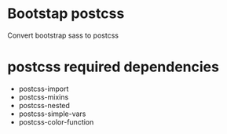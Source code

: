 # Bootstap postcss

Convert bootstrap sass to postcss

# postcss required dependencies

* postcss-import
* postcss-mixins
* postcss-nested
* postcss-simple-vars
* postcss-color-function
